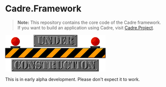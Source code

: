# Cadre.Framework

> **Note:** This repository contains the core code of the Cadre framework. If you want to build an application using Cadre, visit [Cadre.Project](https://github.com/cadrephp/Cadre.Project).

![Alt text](/resources/assets/img/construction.gif?raw=true "Under Construction")

This is in early alpha development. Please don't expect it to work.
